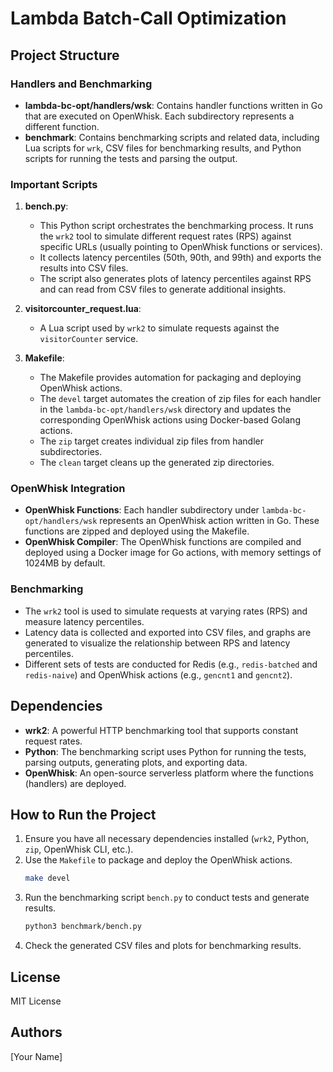 # Lambda Batch-Call Optimization

## Project Structure

### Handlers and Benchmarking
- **lambda-bc-opt/handlers/wsk**: Contains handler functions written in Go that are executed on OpenWhisk. Each subdirectory represents a different function.
- **benchmark**: Contains benchmarking scripts and related data, including Lua scripts for `wrk`, CSV files for benchmarking results, and Python scripts for running the tests and parsing the output.

### Important Scripts

1. **bench.py**:
   - This Python script orchestrates the benchmarking process. It runs the `wrk2` tool to simulate different request rates (RPS) against specific URLs (usually pointing to OpenWhisk functions or services).
   - It collects latency percentiles (50th, 90th, and 99th) and exports the results into CSV files.
   - The script also generates plots of latency percentiles against RPS and can read from CSV files to generate additional insights.

2. **visitorcounter_request.lua**:
   - A Lua script used by `wrk2` to simulate requests against the `visitorCounter` service.

3. **Makefile**:
   - The Makefile provides automation for packaging and deploying OpenWhisk actions.
   - The `devel` target automates the creation of zip files for each handler in the `lambda-bc-opt/handlers/wsk` directory and updates the corresponding OpenWhisk actions using Docker-based Golang actions.
   - The `zip` target creates individual zip files from handler subdirectories.
   - The `clean` target cleans up the generated zip directories.

### OpenWhisk Integration

- **OpenWhisk Functions**: Each handler subdirectory under `lambda-bc-opt/handlers/wsk` represents an OpenWhisk action written in Go. These functions are zipped and deployed using the Makefile.
- **OpenWhisk Compiler**: The OpenWhisk functions are compiled and deployed using a Docker image for Go actions, with memory settings of 1024MB by default.

### Benchmarking

- The `wrk2` tool is used to simulate requests at varying rates (RPS) and measure latency percentiles.
- Latency data is collected and exported into CSV files, and graphs are generated to visualize the relationship between RPS and latency percentiles.
- Different sets of tests are conducted for Redis (e.g., `redis-batched` and `redis-naive`) and OpenWhisk actions (e.g., `gencnt1` and `gencnt2`).

## Dependencies

- **wrk2**: A powerful HTTP benchmarking tool that supports constant request rates.
- **Python**: The benchmarking script uses Python for running the tests, parsing outputs, generating plots, and exporting data.
- **OpenWhisk**: An open-source serverless platform where the functions (handlers) are deployed.

## How to Run the Project

1. Ensure you have all necessary dependencies installed (`wrk2`, Python, `zip`, OpenWhisk CLI, etc.).
2. Use the `Makefile` to package and deploy the OpenWhisk actions.
   ```bash
   make devel
   ```
3. Run the benchmarking script `bench.py` to conduct tests and generate results.
   ```bash
   python3 benchmark/bench.py
   ```
4. Check the generated CSV files and plots for benchmarking results.

## License
MIT License

## Authors
[Your Name]
